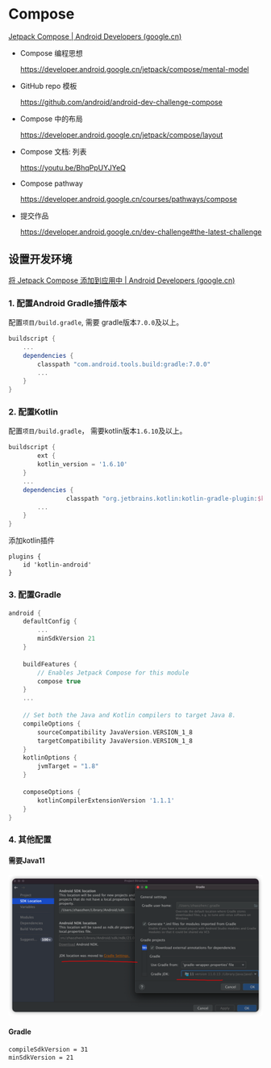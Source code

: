 # Compose

[Jetpack Compose  | Android Developers (google.cn)](https://developer.android.google.cn/jetpack/compose/interop)

- Compose 编程思想

  https://developer.android.google.cn/jetpack/compose/mental-model

- GitHub repo 模板

  https://github.com/android/android-dev-challenge-compose

- Compose 中的布局

  https://developer.android.google.cn/jetpack/compose/layout

- Compose 文档: 列表

  https://youtu.be/BhqPpUYJYeQ

- Compose pathway

  https://developer.android.google.cn/courses/pathways/compose

- 提交作品

  https://developer.android.google.cn/dev-challenge#the-latest-challenge



## 设置开发环境

[将 Jetpack Compose 添加到应用中  | Android Developers (google.cn)](https://developer.android.google.cn/jetpack/compose/interop/adding)

### 1. 配置Android Gradle插件版本

配置``项目/build.gradle``, 需要 gradle版本``7.0.0``及以上。

```groovy
buildscript {
    ...
    dependencies {
        classpath "com.android.tools.build:gradle:7.0.0"
        ...
    }
}
```

### 2. 配置Kotlin

配置``项目/build.gradle``， 需要kotlin版本``1.6.10``及以上。

```groovy
buildscript {
		ext {
        kotlin_version = '1.6.10'
    }
    ...
    dependencies {
				classpath "org.jetbrains.kotlin:kotlin-gradle-plugin:$kotlin_version"
        ...
    }
}
```

添加kotlin插件

```
plugins {
    id 'kotlin-android'
}
```

### 3. 配置Gradle

```groovy
android {
    defaultConfig {
        ...
        minSdkVersion 21
    }

    buildFeatures {
        // Enables Jetpack Compose for this module
        compose true
    }
    ...

    // Set both the Java and Kotlin compilers to target Java 8.
    compileOptions {
        sourceCompatibility JavaVersion.VERSION_1_8
        targetCompatibility JavaVersion.VERSION_1_8
    }
    kotlinOptions {
        jvmTarget = "1.8"
    }

    composeOptions {
        kotlinCompilerExtensionVersion '1.1.1'
    }
}
```



### 4. 其他配置

#### 需要Java11



![image-20220428133332778](Compose资料.assets/image-20220428133332778.png)

#### Gradle

```
compileSdkVersion = 31
minSdkVersion = 21

```



